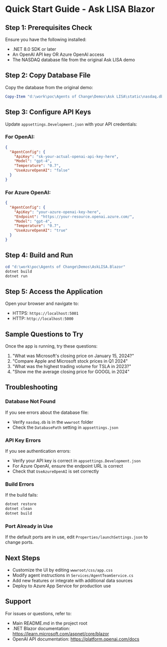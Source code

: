 # Quick Start Guide - Ask LISA Blazor

## Step 1: Prerequisites Check

Ensure you have the following installed:
- .NET 8.0 SDK or later
- An OpenAI API key OR Azure OpenAI access
- The NASDAQ database file from the original Ask LISA demo

## Step 2: Copy Database File

Copy the database from the original demo:

```powershell
Copy-Item "d:\work\poc\Agents of Change\Demos\Ask LISA\static\nasdaq.db" "d:\work\poc\Agents of Change\Demos\AskLISA.Blazor\wwwroot\nasdaq.db"
```

## Step 3: Configure API Keys

Update `appsettings.Development.json` with your API credentials:

### For OpenAI:
```json
{
  "AgentConfig": {
    "ApiKey": "sk-your-actual-openai-api-key-here",
    "Model": "gpt-4",
    "Temperature": "0.7",
    "UseAzureOpenAI": "false"
  }
}
```

### For Azure OpenAI:
```json
{
  "AgentConfig": {
    "ApiKey": "your-azure-openai-key-here",
    "Endpoint": "https://your-resource.openai.azure.com/",
    "Model": "gpt-4",
    "Temperature": "0.7",
    "UseAzureOpenAI": "true"
  }
}
```

## Step 4: Build and Run

```powershell
cd "d:\work\poc\Agents of Change\Demos\AskLISA.Blazor"
dotnet build
dotnet run
```

## Step 5: Access the Application

Open your browser and navigate to:
- HTTPS: `https://localhost:5001`
- HTTP: `http://localhost:5000`

## Sample Questions to Try

Once the app is running, try these questions:

1. "What was Microsoft's closing price on January 15, 2024?"
2. "Compare Apple and Microsoft stock prices in Q1 2024"
3. "What was the highest trading volume for TSLA in 2023?"
4. "Show me the average closing price for GOOGL in 2024"

## Troubleshooting

### Database Not Found
If you see errors about the database file:
- Verify `nasdaq.db` is in the `wwwroot` folder
- Check the `DatabasePath` setting in `appsettings.json`

### API Key Errors
If you see authentication errors:
- Verify your API key is correct in `appsettings.Development.json`
- For Azure OpenAI, ensure the endpoint URL is correct
- Check that `UseAzureOpenAI` is set correctly

### Build Errors
If the build fails:
```powershell
dotnet restore
dotnet clean
dotnet build
```

### Port Already in Use
If the default ports are in use, edit `Properties/launchSettings.json` to change ports.

## Next Steps

- Customize the UI by editing `wwwroot/css/app.css`
- Modify agent instructions in `Services/AgentTeamService.cs`
- Add new features or integrate with additional data sources
- Deploy to Azure App Service for production use

## Support

For issues or questions, refer to:
- Main README.md in the project root
- .NET Blazor documentation: https://learn.microsoft.com/aspnet/core/blazor
- OpenAI API documentation: https://platform.openai.com/docs
